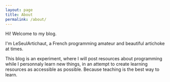 ```yaml
---
layout: page
title: About
permalink: /about/
---
```


Hi! Welcome to my blog.

I'm LeSeulArtichaut, a French programming amateur and beautiful artichoke at times.

This blog is an experiment, where I will post resources about programming while
I personnaly learn new things, in an attempt to create learning resources as
accessible as possible. Because teaching is the best way to learn.
